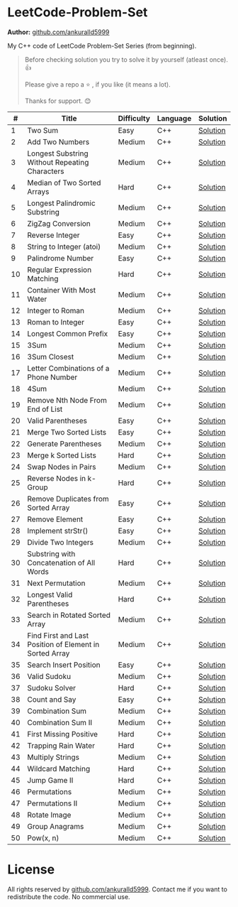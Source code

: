 # LeetCode-Problem-Set

**Author:** [github.com/ankuralld5999](https://github.com/ankuralld5999 "Ankur Singh")

My C++ code of LeetCode Problem-Set Series (from beginning).

> <p>Before checking solution you try to solve it by yourself (atleast once).👍</p>
> <p>Please give a repo a ⭐ , if you like (it means a lot).</p>
> <p>Thanks for support. 😊</p>

\#  | Title           | Difficulty | Language | Solution                                                                                                                                             
---|---|---|---|---
1   | Two Sum         | Easy       | C++      | [Solution](https://github.com/ankuralld5999/LeetCode-Problems/blob/main/LeetCode%20Problem-Set/1.%20Add%20Two/README.md "Two Sum")                   |
2   | Add Two Numbers | Medium     | C++      | [Solution](https://github.com/ankuralld5999/LeetCode-Problems/blob/main/LeetCode%20Problem-Set/2.%20Add%20Two%20Numbers/README.md "Add Two Numbers") |
3 | Longest Substring Without Repeating Characters | Medium | C++     | [Solution](https://github.com/ankuralld5999/LeetCode-Problems/blob/main/LeetCode%20Problem-Set/3.%20Longest%20Substring%20Without%20Repeating%20Characters/README.md "Longest Substring Without Repeating Characters")
4 | Median of Two Sorted Arrays | Hard | C++     | [Solution](https://github.com/ankuralld5999/LeetCode-Problems/blob/main/LeetCode%20Problem-Set/4.%20Median%20of%20Two%20Sorted%20Arrays%20(Hard)/README.md "Median of Two Sorted Arrays")
5 | Longest Palindromic Substring | Medium | C++     | [Solution](https://github.com/ankuralld5999/LeetCode-Problems/blob/main/LeetCode%20Problem-Set/5.%20Longest%20Palindromic%20Substring%20(Medium)/README.md "Longest Palindromic Substring")
6 | ZigZag Conversion | Medium | C++     | [Solution](https://github.com/ankuralld5999/LeetCode-Problems/blob/main/LeetCode%20Problem-Set/6.%20ZigZag%20Conversion%20(Medium)/README.md "ZigZag Conversion")
7 | Reverse Integer | Easy | C++     | [Solution](https://github.com/ankuralld5999/LeetCode-Problems/blob/main/LeetCode%20Problem-Set/7.%20Reverse%20Integer%20(Easy)/README.md "Reverse Integer")
8 | String to Integer (atoi) | Medium | C++     | [Solution](https://github.com/ankuralld5999/LeetCode-Problems/blob/main/LeetCode%20Problem-Set/8.%20String%20to%20Integer%20(atoi)%20(Medium)/README.md "String to Integer (atoi)")
9 | Palindrome Number | Easy | C++     | [Solution](https://github.com/ankuralld5999/LeetCode-Problems/blob/main/LeetCode%20Problem-Set/9.%20Palindrome%20Number%20(Easy)/README.md "Palindrome Number")
10 | Regular Expression Matching | Hard | C++     | [Solution](https://github.com/ankuralld5999/LeetCode-Problems/blob/main/LeetCode%20Problem-Set/10.%20Regular%20Expression%20Matching%20(Hard)/README.md "Regular Expression Matching")
11 | Container With Most Water | Medium | C++     | [Solution](https://github.com/ankuralld5999/LeetCode-Problems/blob/main/LeetCode%20Problem-Set/11.%20Container%20With%20Most%20Water%20(Medium)/README.md "Container With Most Water")
12 | Integer to Roman | Medium | C++     | [Solution](https://github.com/ankuralld5999/LeetCode-Problems/blob/main/LeetCode%20Problem-Set/12.%20Integer%20to%20Roman%20(Medium)/Solution1.cpp "Integer to Roman")
13 | Roman to Integer | Easy | C++     | [Solution](https://github.com/ankuralld5999/LeetCode-Problems/blob/main/LeetCode%20Problem-Set/13.%20Roman%20to%20Integer%20(Easy)/Solution1.cpp "Roman to Integer")
14 | Longest Common Prefix | Easy | C++     | [Solution](https://github.com/ankuralld5999/LeetCode-Problems/tree/main/LeetCode%20Problem-Set/14.%20Longest%20Common%20Prefix%20(Easy) "Longest Common Prefix")
15 | 3Sum | Medium | C++     | [Solution](https://github.com/ankuralld5999/LeetCode-Problems/blob/main/LeetCode%20Problem-Set/15.%203Sum%20(Medium)/README.md "3Sum")
16 | 3Sum Closest | Medium | C++     | [Solution](https://github.com/ankuralld5999/LeetCode-Problems/blob/main/LeetCode%20Problem-Set/16.%203Sum%20Closest%20(Medium)/README.md "3Sum Closest")
17 | Letter Combinations of a Phone Number | Medium | C++     | [Solution](https://github.com/ankuralld5999/LeetCode-Problems/blob/main/LeetCode%20Problem-Set/17.%20Letter%20Combinations%20of%20a%20Phone%20Number%20(Medium)/README.md "Letter Combinations of a Phone Number")
18 | 4Sum | Medium | C++     | [Solution](https://github.com/ankuralld5999/LeetCode-Problems/blob/main/LeetCode%20Problem-Set/18.%204Sum%20(Medium)/README.md "4Sum")
19 | Remove Nth Node From End of List | Medium | C++     | [Solution](https://github.com/ankuralld5999/LeetCode-Problems/blob/main/LeetCode%20Problem-Set/19.%20Remove%20Nth%20Node%20From%20End%20of%20List%20(Medium)/Solution1.cpp "Remove Nth Node From End of List")
20 | Valid Parentheses | Easy | C++     | [Solution](https://github.com/ankuralld5999/LeetCode-Problems/blob/main/LeetCode%20Problem-Set/20.%20Valid%20Parentheses%20(Easy)/Solution1.cpp "Valid Parentheses")
21 | Merge Two Sorted Lists | Easy | C++     | [Solution](https://github.com/ankuralld5999/LeetCode-Problems/tree/main/LeetCode%20Problem-Set/21.%20Merge%20Two%20Sorted%20Lists%20(Easy) "Merge Two Sorted Lists")
22 | Generate Parentheses | Medium | C++     | [Solution](https://github.com/ankuralld5999/LeetCode-Problems/tree/main/LeetCode%20Problem-Set/22.%20Generate%20Parentheses%20(Medium) "Generate Parentheses")
23 | Merge k Sorted Lists | Hard | C++     | [Solution](https://github.com/ankuralld5999/LeetCode-Problems/tree/main/LeetCode%20Problem-Set/23.%20Merge%20k%20Sorted%20Lists%20(Hard) "Merge k Sorted Lists")
24 | Swap Nodes in Pairs | Medium | C++     | [Solution](https://github.com/ankuralld5999/LeetCode-Problems/tree/main/LeetCode%20Problem-Set/24.%20Swap%20Nodes%20in%20Pairs%20(Medium) "Swap Nodes in Pairs")
25 | Reverse Nodes in k-Group | Hard | C++     | [Solution](https://github.com/ankuralld5999/LeetCode-Problems/blob/main/LeetCode%20Problem-Set/25.%20Reverse%20Nodes%20in%20k-Group%20(Hard)/Solution1.cpp "Reverse Nodes in k-Group")
26 | Remove Duplicates from Sorted Array | Easy | C++     | [Solution](https://github.com/ankuralld5999/LeetCode-Problems/tree/main/LeetCode%20Problem-Set/26.%20Remove%20Duplicates%20from%20Sorted%20Array%20(Easy) "Remove Duplicates from Sorted Array")
27 | Remove Element | Easy | C++     | [Solution](https://github.com/ankuralld5999/LeetCode-Problems/blob/main/LeetCode%20Problem-Set/27.%20Remove%20Element%20(Easy)/Solution1.cpp "Remove Element")
28 | Implement strStr() | Easy | C++     | [Solution](https://github.com/ankuralld5999/LeetCode-Problems/tree/main/LeetCode%20Problem-Set/28.%20Implement%20strStr()%20(Easy) "Implement strStr()")
29 | Divide Two Integers | Medium | C++     | [Solution](https://github.com/ankuralld5999/LeetCode-Problems/tree/main/LeetCode%20Problem-Set/29.%20Divide%20Two%20Integers%20(Medium) "Divide Two Integers")
30 | Substring with Concatenation of All Words | Hard | C++     | [Solution](https://github.com/ankuralld5999/LeetCode-Problems/blob/main/LeetCode%20Problem-Set/30.%20Substring%20with%20Concatenation%20of%20All%20Words%20(Hard)/Solution1.cpp "Substring with Concatenation of All Words")
31 | Next Permutation | Medium | C++     | [Solution](https://github.com/ankuralld5999/LeetCode-Problems/tree/main/LeetCode%20Problem-Set/31.%20Next%20Permutation%20(Medium) "Next Permutation")
32 | Longest Valid Parentheses | Hard | C++     | [Solution](https://github.com/ankuralld5999/LeetCode-Problems/tree/main/LeetCode%20Problem-Set/32.%20Longest%20Valid%20Parentheses%20(Hard) "Longest Valid Parentheses")
33 | Search in Rotated Sorted Array | Medium | C++     | [Solution](https://github.com/ankuralld5999/LeetCode-Problems/tree/main/LeetCode%20Problem-Set/33.%20Search%20in%20Rotated%20Sorted%20Array%20(Medium) "Search in Rotated Sorted Array")
34 | Find First and Last Position of Element in Sorted Array | Medium | C++     | [Solution](https://github.com/ankuralld5999/LeetCode-Problems/blob/main/LeetCode%20Problem-Set/34.%20Find%20First%20and%20Last%20Position%20of%20Element%20in%20Sorted%20Array%20(Medium)/Solution1.cpp "Find First and Last Position of Element in Sorted Array")
35 | Search Insert Position | Easy | C++     | [Solution](https://github.com/ankuralld5999/LeetCode-Problems/tree/main/LeetCode%20Problem-Set/35.%20Search%20Insert%20Position%20(Easy) "Search Insert Position")
36 | Valid Sudoku | Medium | C++     | [Solution](https://github.com/ankuralld5999/LeetCode-Problems/blob/main/LeetCode%20Problem-Set/36.%20Valid%20Sudoku%20(Medium)/Solution1.cpp "Valid Sudoku")
37 | Sudoku Solver | Hard | C++     | [Solution](https://github.com/ankuralld5999/LeetCode-Problems/blob/main/LeetCode%20Problem-Set/37.%20Sudoku%20Solver%20(Hard)/Solution1.cpp "Sudoku Solver")
38 | Count and Say | Easy | C++     | [Solution](https://github.com/ankuralld5999/LeetCode-Problems/blob/main/LeetCode%20Problem-Set/38.%20Count%20and%20Say%20(Easy)/Solution1.cpp "Count and Say")
39 | Combination Sum | Medium | C++     | [Solution](https://github.com/ankuralld5999/LeetCode-Problems/tree/main/LeetCode%20Problem-Set/39.%20Combination%20Sum%20(Medium) "Combination Sum")
40 | Combination Sum II | Medium | C++     | [Solution](https://github.com/ankuralld5999/LeetCode-Problems/tree/main/LeetCode%20Problem-Set/40.%20Combination%20Sum%20II%20(Medium) "Combination Sum II")
41 | First Missing Positive | Hard | C++     | [Solution]()
42 | Trapping Rain Water | Hard | C++     | [Solution]()
43 | Multiply Strings | Medium | C++     | [Solution]()
44 | Wildcard Matching | Hard | C++     | [Solution]()
45 | Jump Game II | Hard | C++     | [Solution]()
46 | Permutations | Medium | C++     | [Solution]()
47 | Permutations II | Medium | C++     | [Solution]()
48 | Rotate Image | Medium | C++     | [Solution]()
49 | Group Anagrams | Medium | C++     | [Solution]()
50 | Pow(x, n) | Medium | C++     | [Solution]()




# License

All rights reserved by [github.com/ankuralld5999](https://github.com/ankuralld5999 "Ankur Singh"). Contact me if you want to redistribute the code. No commercial use.
